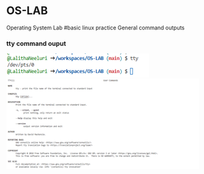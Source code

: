 # OS-LAB
Operating System Lab
#basic linux practice
General command outputs
### tty command ouput
![tty command output](tty.png)
![manual command manual](ttymanual.png)

